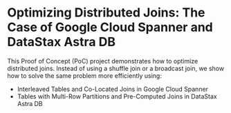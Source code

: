 # Optimizing Distributed Joins: The Case of Google Cloud Spanner and DataStax Astra DB

This Proof of Concept (PoC) project demonstrates how to optimize distributed joins. Instead of using a shuffle join or a broadcast join, we show how to solve the same problem more efficiently using:
- Interleaved Tables and Co-Located Joins in Google Cloud Spanner
- Tables with Multi-Row Partitions and Pre-Computed Joins in DataStax Astra DB
